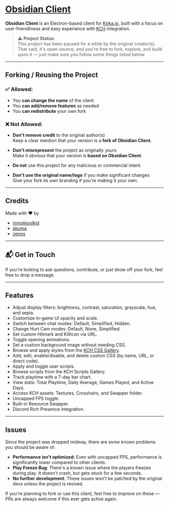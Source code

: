 # [Obsidian Client](https://obsidianclient.pages.dev/)

**Obsidian Client** is an Electron-based client for [Kirka.io](https://kirka.io), built with a focus on user-friendliness and easy experience with [KCH](https://kirkacommunityhub.netlify.app/) integration.

> ⚠️ **Project Status**:  
> This project has been paused for a while by the original creator(s). That said, it's open-source, and you're free to fork, explore, and build upon it — just make sure you follow some things listed below.

---

## Forking / Reusing the Project 

### ✅ Allowed:

- You **can change the name** of the client  
- You **can add/remove features** as needed  
- You **can redistribute** your own fork  

### ❌ Not Allowed:

- **Don't remove credit** to the original author(s)  
  Keep a clear mention that your version is a **fork of Obsidian Client**.

- **Don't misrepresent** the project as originally yours  
  Make it obvious that your version is **based on Obsidian Client**.

- **Do not** use this project for any malicious or commercial intent.

- **Don't use the original name/logo** if you make significant changes  
  Give your fork its own branding if you're making it your own.

---

##  Credits

Made with ❤️ by  
- [imnotkoolkid](https://github.com/imnotkoolkid)  
- [akuma](https://github.com/KirkaMiddleMenScripts)  
- [zenos](https://github.com/Dev-Zenos)

---

## 📬 Get in Touch

If you're looking to ask questions, contribute, or just show off your fork, feel free to drop a message.

---

## Features

- Adjust display filters: brightness, contrast, saturation, grayscale, hue, and sepia.
- Customize in-game UI opacity and scale.
- Switch between chat modes: Default, Simplified, Hidden.
- Change Hurt Cam modes: Default, None, Simplified.
- Set custom Hitmark and KillIcon via URL.
- Toggle opening animations.
- Set a custom background image without needing CSS.
- Browse and apply styles from the [KCH CSS Gallery](https://kirkacommunityhub.netlify.app/css).
- Add, edit, enable/disable, and delete custom CSS (by name, URL, or direct code).
- Apply and toggle user scripts.
- Browse scripts from the KCH Scripts Gallery.
- Track playtime with a 7-day bar chart.
- View stats: Total Playtime, Daily Average, Games Played, and Active Days.
- Access KCH assets: Textures, Crosshairs, and Swapper folder.
- Uncapped FPS toggle.
- Built-in Resource Swapper.
- Discord Rich Presence integration.

---

## Issues

Since the project was dropped midway, there are some known problems you should be aware of:

-  **Performance isn't optimized**: Even with uncapped FPS, performance is significantly lower compared to other clients.
-  **Play Freeze Bug**: There's a known issue where the players freezes during play. It doesn’t crash, but gets stuck for a few seconds.
-  **No further development**: These issues won’t be patched by the original devs unless the project is revived.

If you're planning to fork or use this client, feel free to improve on these — PRs are always welcome if this ever gets active again.
